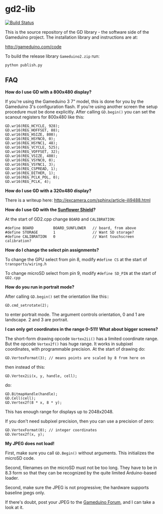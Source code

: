 gd2-lib
=======

[![Build Status](https://travis-ci.org/jamesbowman/gd2-lib.svg?branch=master)](https://travis-ci.org/jamesbowman/gd2-lib)

This is the source repository of the GD library - the software side of the Gameduino project. The installation library and instructions are at:

http://gameduino.com/code

To build the release library ``Gameduino2.zip`` run:

    python publish.py

FAQ
---

**How do I use GD with a 800x480 display?**

If you're using the Gameduino 3 7" model, this is done for you by the Gameduino 3's configuration flash.
If you're using another screen the setup procedure must be done explicitly.
After calling ``GD.begin()`` you can set the scanout registers for 800x480 like this:

    GD.wr16(REG_HCYCLE, 928);
    GD.wr16(REG_HOFFSET, 88);
    GD.wr16(REG_HSIZE, 800);
    GD.wr16(REG_HSYNC0, 0);
    GD.wr16(REG_HSYNC1, 48);
    GD.wr16(REG_VCYCLE, 525);
    GD.wr16(REG_VOFFSET, 32);
    GD.wr16(REG_VSIZE, 480);
    GD.wr16(REG_VSYNC0, 0);
    GD.wr16(REG_VSYNC1, 3);
    GD.wr16(REG_CSPREAD, 1);
    GD.wr16(REG_DITHER, 1);
    GD.wr16(REG_PCLK_POL, 0);
    GD.wr16(REG_PCLK, 4);

**How do I use GD with a 320x480 display?**

There is a writeup here: http://excamera.com/sphinx/article-ili9488.html

**How do I use GD with the [Sunflower Shield](https://www.kickstarter.com/projects/cowfishstudios/sunflower-shield-35-hmi-display-w-cap-touch-for-ar#)?**

At the start of GD2.cpp change ``BOARD`` and ``CALIBRATION``:

    #define BOARD         BOARD_SUNFLOWER   // board, from above
    #define STORAGE       1                 // Want SD storage?
    #define CALIBRATION   0                 // Want touchscreen calibration?

**How do I change the select pin assignments?**

To change the GPU select from pin 8, modify ``#define CS`` at the start of ``transports/wiring.h``

To change microSD select from pin 9, modify ``#define SD_PIN`` at the start of ``GD2.cpp``

**How do you run in portrait mode?**

After calling ``GD.begin()`` set the orientation like this::

    GD.cmd_setrotate(2);

to enter portrait mode. The argument controls orientation, 0 and 1 are landscape. 2 and 3 are portrait.

**I can only get coordinates in the range 0-511! What about bigger screens?**

The short-form drawing opcode ``Vertex2ii()`` has a limited coordinate range.
But the opcode ``Vertex2f()`` has huge range. It works in subpixel coordinates, with programmable precision. At the start of drawing do:

    GD.VertexFormat(3); // means points are scaled by 8 from here on

then instead of this:

    GD.Vertex2ii(x, y, handle, cell);

do:

    GD.BitmapHandle(handle);
    GD.Cell(cell);
    GD.Vertex2f(8 * x, 8 * y);

This has enough range for displays up to 2048x2048.

If you don't need subpixel precision, then you can use a precision of zero:

    GD.VertexFormat(0); // integer coordinates
    GD.Vertex2f(x, y);

**My JPEG does not load!**

First, make sure you call ``GD.Begin()`` without arguments. This initializes the microSD code.

Second, filenames on the microSD must not be too long. They have to
be in 8.3 form so that they can be recognized by the quite limited
Arduino-based loader.

Second, make sure the JPEG is not progressive; the hardware supports baseline jpegs only.

If there's doubt, post your JPEG to the
[Gameduino Forum](https://gameduino2.proboards.com/),
and I can take a look at it.
